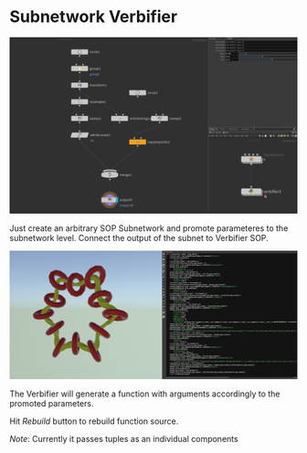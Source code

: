# Subnetwork Verbifier

![Subnetwork](images/verbifier_subnetwork.png)

Just create an arbitrary SOP Subnetwork and promote parameteres to the subnetwork level. 
Connect the output of the subnet to Verbifier SOP.

![Function](images/verbifier_function.png)

The Verbifier will generate a function with arguments accordingly to the promoted parameters. 

Hit *Rebuild* button to rebuild function source.

*Note*: Currently it passes tuples as an individual components 

  